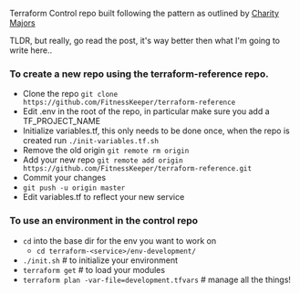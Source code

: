 Terraform Control repo built following the pattern as outlined by [Charity Majors](https://charity.wtf/2016/03/30/terraform-vpc-and-why-you-want-a-tfstate-file-per-env/)

TLDR, but really, go read the post, it's way better then what I'm going to write here..


### To create a new repo using the terraform-reference repo.

- Clone the repo `git clone https://github.com/FitnessKeeper/terraform-reference`
- Edit .env in the root of the repo, in particular make sure you add a TF_PROJECT_NAME
- Initialize variables.tf, this only needs to be done once, when the repo is created run `./init-variables.tf.sh`
-  Remove the old origin `git remote rm origin`
-  Add your new repo `git remote add origin https://github.com/FitnessKeeper/terraform-reference.git`
- Commit your changes
- `git push -u origin master`
- Edit variables.tf to reflect your new service



### To use an environment in the control repo
- `cd` into the base dir for the env you want to work on
  - `cd terraform-<service>/env-development/`
- `./init.sh` # to initialize your environment
- `terraform get` # to load your modules
- `terraform plan -var-file=development.tfvars` # manage all the things!
